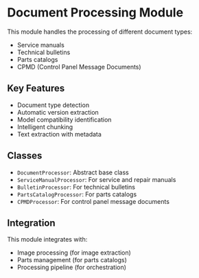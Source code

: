 # Document Processing Module

This module handles the processing of different document types:
- Service manuals
- Technical bulletins
- Parts catalogs
- CPMD (Control Panel Message Documents)

## Key Features
- Document type detection
- Automatic version extraction
- Model compatibility identification
- Intelligent chunking
- Text extraction with metadata

## Classes
- `DocumentProcessor`: Abstract base class
- `ServiceManualProcessor`: For service and repair manuals
- `BulletinProcessor`: For technical bulletins
- `PartsCatalogProcessor`: For parts catalogs 
- `CPMDProcessor`: For control panel message documents

## Integration
This module integrates with:
- Image processing (for image extraction)
- Parts management (for parts catalogs)
- Processing pipeline (for orchestration)